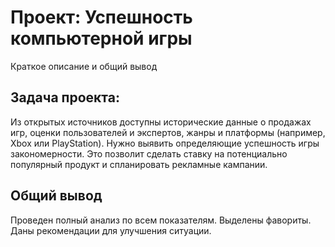 
# Проект: Успешность компьютерной игры
Краткое описание и общий вывод

## Задача проекта:
Из открытых источников доступны исторические данные о продажах игр, оценки пользователей и экспертов, жанры и платформы (например, Xbox или PlayStation). Нужно выявить определяющие успешность игры закономерности. Это позволит сделать ставку на потенциально популярный продукт и спланировать рекламные кампании.

## Общий вывод

Проведен полный анализ по всем показателям. Выделены фавориты. Даны рекомендации для улучшения ситуации.

